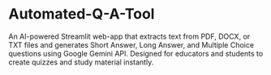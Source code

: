 # Automated-Q-A-Tool
An AI-powered Streamlit web-app that extracts text from PDF, DOCX, or TXT files and generates Short Answer, Long Answer, and Multiple Choice questions using Google Gemini API. Designed for educators and students to create quizzes and study material instantly.
